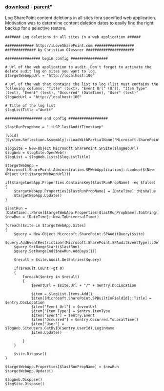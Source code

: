 ﻿---
pid:            1798
parent:         1797
children:       
poster:         cglessner
title:          
date:           2010-04-21 03:50:36
format:         posh
---

# 

### [download](1798.ps1) - [parent](1797.md)"

Log SharePoint content deletions in all sites fora specified web application. Motivation was to determine content deletion dates to easily find the right backup for a selective restore.

```posh
####### Log deletions in all sites in a web application ######

############# http://iLoveSharePoint.com ##################
############## by Christian Glessner ######################

################ begin config #################

# Url of the web application to audit. Don't forget to activate the delete audit log on sites you want to log.
$targetWebAppUrl = "http://localhost:100"

# Url of the web that contains the list to log (list must contains the following columns: "Title" (text), "Event Url" (Url), "Item Type" (text), "Event" (text), "Occurred" (DateTime), "User" (text)"
$logWebUrl = "http://localhost:100"

# Title of the log list
$logListTitle ="Audit"

################# end config ##################

$lastRunPropName = "_iLSP_lastAuditTimestamp"

[void][System.Reflection.Assembly]::LoadWithPartialName('Microsoft.SharePoint')

$logSite = New-Object Microsoft.SharePoint.SPSite($logWebUrl)
$logWeb = $logSite.OpenWeb()
$logList = $logWeb.Lists[$logListTitle]

$targetWebApp = [Microsoft.SharePoint.Administration.SPWebApplication]::Lookup($(New-Object Uri($targetWebAppUrl)))

if($targetWebApp.Properties.ContainsKey($lastRunPropName) -eq $false)
{
	$targetWebApp.Properties[$lastRunPropName] = [DateTime]::MinValue
	$targetWebApp.Update()
}

$lastRun = [DateTime]::Parse($targetWebApp.Properties[$lastRunPropName].ToString())
$newRun = [DateTime]::Now.ToUniversalTime()

foreach($site in $targetWebApp.Sites)
{	
	$query = New-Object Microsoft.SharePoint.SPAuditQuery($site)
	$query.AddEventRestriction([Microsoft.SharePoint.SPAuditEventType]::Delete)
	$query.SetRangeStart($lastRun)
	$query.SetRangeEnd($newRun.AddDays(1))
	
	$result = $site.Audit.GetEntries($query)
	
	if($result.Count -gt 0)
	{
		foreach($entry in $result)
		{
			$eventUrl = $site.Url + "/" + $entry.DocLocation
			
			$item = $logList.Items.Add()
			$item[[Microsoft.SharePoint.SPBuiltInFieldId]::Title] = $entry.DocLocation
			$item["Event Url"] = $eventUrl
			$item["Item Type"] = $entry.ItemType
			$item["Event"] = $entry.Event
			$item["Occurred"] = $entry.Occurred.ToLocalTime()
			$item["User"] = $logWeb.SiteUsers.GetByID($entry.UserId).LoginName
			$item.Update()
			
		}
	}
	
	$site.Dispose()
}

$targetWebApp.Properties[$lastRunPropName] = $newRun
$targetWebApp.Update()

$logWeb.Dispose()
$logSite.Dispose()
```

